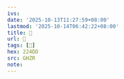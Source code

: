 ```yaml
---
ivs:
date: '2025-10-13T11:27:59+08:00'
lastmod: '2025-10-14T06:42:22+08:00'
title: 󰚸
url: 󰚸
tags: [𢓝]
hex: 224DD
src: GHZR
note:
---
```

